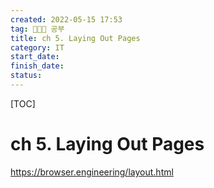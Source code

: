 ```yaml
---
created: 2022-05-15 17:53
tag: 🧑🏻‍💻 공부
title: ch 5. Laying Out Pages 
category: IT
start_date: 
finish_date: 
status: 
---
```

[TOC]
# ch 5. Laying Out Pages 
https://browser.engineering/layout.html





